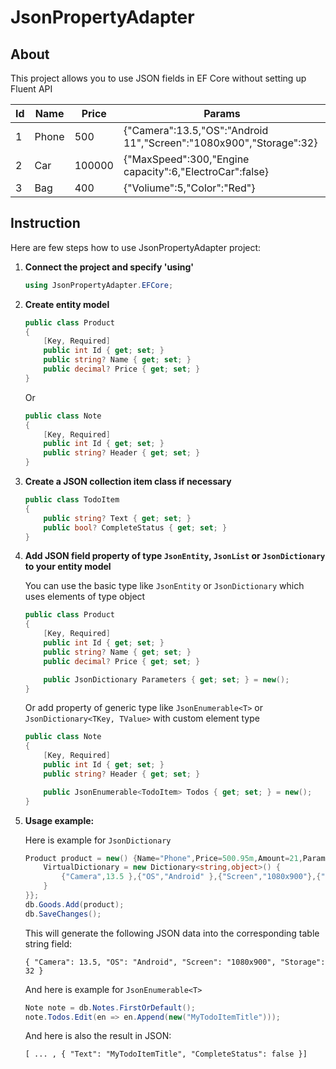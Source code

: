 # JsonPropertyAdapter

## About

This project allows you to use JSON fields in EF Core without setting up Fluent API

| Id  | Name  | Price  | Params                                                             |
| --- | ----- | ------ | ------------------------------------------------------------------ |
| 1   | Phone | 500    | {"Camera":13.5,"OS":"Android 11","Screen":"1080x900","Storage":32} |
| 2   | Car   | 100000 | {"MaxSpeed":300,"Engine capacity":6,"ElectroCar":false}            |
| 3   | Bag   | 400    | {"Voliume":5,"Color":"Red"}                                        |

## Instruction

Here are few steps how to use JsonPropertyAdapter project:

1. **Connect the project and specify 'using'**

   ```cs
   using JsonPropertyAdapter.EFCore;
   ```

1. **Create entity model**

   ```cs
   public class Product
   {
       [Key, Required]
       public int Id { get; set; }
       public string? Name { get; set; }
       public decimal? Price { get; set; }
   }
   ```

   Or

   ```cs
   public class Note
   {
       [Key, Required]
       public int Id { get; set; }
       public string? Header { get; set; }
   }
   ```

1. **Create a JSON collection item class if necessary**

   ```cs
   public class TodoItem
   {
       public string? Text { get; set; }
       public bool? CompleteStatus { get; set; }
   }
   ```

1. **Add JSON field property of type `JsonEntity`, `JsonList` or `JsonDictionary` to your entity model**

   You can use the basic type like `JsonEntity` or `JsonDictionary` which uses elements of type object

   ```cs
   public class Product
   {
       [Key, Required]
       public int Id { get; set; }
       public string? Name { get; set; }
       public decimal? Price { get; set; }

       public JsonDictionary Parameters { get; set; } = new();
   }
   ```

   Or add property of generic type like `JsonEnumerable<T>` or `JsonDictionary<TKey, TValue>` with custom element type

   ```cs
   public class Note
   {
       [Key, Required]
       public int Id { get; set; }
       public string? Header { get; set; }

       public JsonEnumerable<TodoItem> Todos { get; set; } = new();
   }
   ```

1. **Usage example:**

   Here is example for `JsonDictionary`

   ```cs
   Product product = new() {Name="Phone",Price=500.95m,Amount=21,Parameters={
       VirtualDictionary = new Dictionary<string,object>() {
           {"Camera",13.5 },{"OS","Android" },{"Screen","1080x900"},{"Storage",32}
       }
   }};
   db.Goods.Add(product);
   db.SaveChanges();
   ```

   This will generate the following JSON data into the corresponding table string field:

   ```
   { "Camera": 13.5, "OS": "Android", "Screen": "1080x900", "Storage": 32 }
   ```

   And here is example for `JsonEnumerable<T>`

   ```cs
   Note note = db.Notes.FirstOrDefault();
   note.Todos.Edit(en => en.Append(new("MyTodoItemTitle")));
   ```

   And here is also the result in JSON:

   ```
   [ ... , { "Text": "MyTodoItemTitle", "CompleteStatus": false }]
   ```
